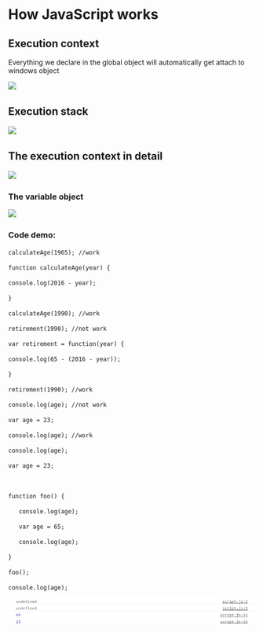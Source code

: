 # How JavaScript works

## Execution context

Everything we declare in the global object will automatically get attach to windows object

![](https://lh3.googleusercontent.com/D7cR6iIiOoZkc3NDoourJD705617OssmElroF0YuYQB4J6r97SPn5mvsDI4OSObfT9rjtEjPeir8TZm-amiThyJOKa0liRRxSMD95yVuzfpzoUDY0P46LwC_KpoT-ODr_yHUiUMq)

## Execution stack

![](https://lh4.googleusercontent.com/10VcsYUzzyUb4JpQK74fWYiLHOfViUXUk9azcXO6k3hLohED8XwySQg9qDVHGxv3S4z2fhJYlIchIP8vTnrBpm8k1Lz_QdOhmfpfnoJs9x5GRh8IfC-5cp2z1Pvlv2eMAbfxI7ao)

## The execution context in detail

![](https://lh6.googleusercontent.com/GCO1JZMx30FbyFYMFyXq1K3ZoFGBvfp7I1R4Bqd0z7DjlRrK7_Cufi4NbvrR1tJ5VKkjfFBgyKbFJP_npTCg-gmTj5YXgisER-xg3nH4aTsPTQFvhGUaxjxF0mzxDzbFoXN1euQ2)

### The variable object

![](https://lh5.googleusercontent.com/Mr2SfS88TAVrlaJlaC4oLuiGLf2QD0xyxyAoMJv1_kvXuNiU2qB8qDTeQKteCsKKlz__6pqdv8oRBAhK-5aS-TXuXRzx5BOafS1Ldcjt6NA0bVQq0a61dSurVJfQ3a71ILjWFlEb)

### Code demo:

`calculateAge(1965); //work`

`function calculateAge(year) {`

`console.log(2016 - year);`

`}`

`calculateAge(1990); //work`

`retirement(1990); //not work`

`var retirement = function(year) {`

`console.log(65 - (2016 - year));`

`}`

`retirement(1990); //work`

`console.log(age); //not work`

`var age = 23;`

`console.log(age); //work`



`console.log(age);
`

`var age = 23;
`

`
`

`function foo() {
`

`    console.log(age);
`

`    var age = 65;
`

`    console.log(age);
`

`}
`

`foo();
`

`console.log(age);
`

![](/assets/123)







